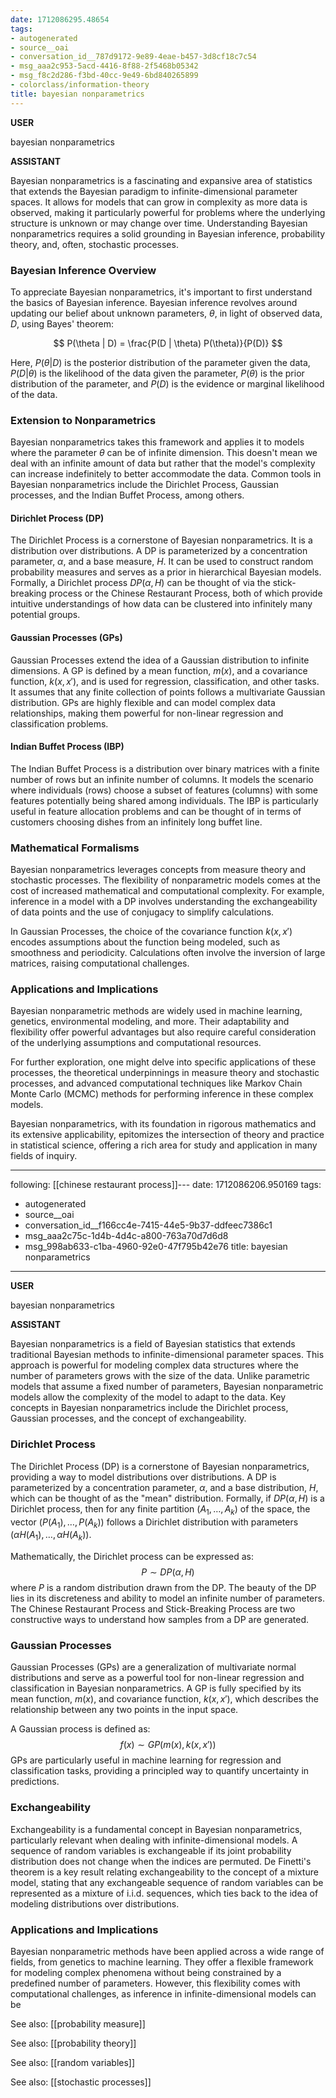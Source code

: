 ```yaml
---
date: 1712086295.48654
tags:
- autogenerated
- source__oai
- conversation_id__787d9172-9e89-4eae-b457-3d8cf18c7c54
- msg_aaa2c953-5acd-4416-8f88-2f5468b05342
- msg_f8c2d286-f3bd-40cc-9e49-6bd840265899
- colorclass/information-theory
title: bayesian nonparametrics
---
```


**USER**

bayesian nonparametrics


**ASSISTANT**

Bayesian nonparametrics is a fascinating and expansive area of statistics that extends the Bayesian paradigm to infinite-dimensional parameter spaces. It allows for models that can grow in complexity as more data is observed, making it particularly powerful for problems where the underlying structure is unknown or may change over time. Understanding Bayesian nonparametrics requires a solid grounding in Bayesian inference, probability theory, and, often, stochastic processes.

### Bayesian Inference Overview

To appreciate Bayesian nonparametrics, it's important to first understand the basics of Bayesian inference. Bayesian inference revolves around updating our belief about unknown parameters, $\theta$, in light of observed data, $D$, using Bayes' theorem:

$$
P(\theta | D) = \frac{P(D | \theta) P(\theta)}{P(D)}
$$

Here, $P(\theta | D)$ is the posterior distribution of the parameter given the data, $P(D | \theta)$ is the likelihood of the data given the parameter, $P(\theta)$ is the prior distribution of the parameter, and $P(D)$ is the evidence or marginal likelihood of the data.

### Extension to Nonparametrics

Bayesian nonparametrics takes this framework and applies it to models where the parameter $\theta$ can be of infinite dimension. This doesn't mean we deal with an infinite amount of data but rather that the model's complexity can increase indefinitely to better accommodate the data. Common tools in Bayesian nonparametrics include the Dirichlet Process, Gaussian processes, and the Indian Buffet Process, among others.

#### Dirichlet Process (DP)

The Dirichlet Process is a cornerstone of Bayesian nonparametrics. It is a distribution over distributions. A DP is parameterized by a concentration parameter, $\alpha$, and a base measure, $H$. It can be used to construct random probability measures and serves as a prior in hierarchical Bayesian models. Formally, a Dirichlet process $DP(\alpha, H)$ can be thought of via the stick-breaking process or the Chinese Restaurant Process, both of which provide intuitive understandings of how data can be clustered into infinitely many potential groups.

#### Gaussian Processes (GPs)

Gaussian Processes extend the idea of a Gaussian distribution to infinite dimensions. A GP is defined by a mean function, $m(x)$, and a covariance function, $k(x, x')$, and is used for regression, classification, and other tasks. It assumes that any finite collection of points follows a multivariate Gaussian distribution. GPs are highly flexible and can model complex data relationships, making them powerful for non-linear regression and classification problems.

#### Indian Buffet Process (IBP)

The Indian Buffet Process is a distribution over binary matrices with a finite number of rows but an infinite number of columns. It models the scenario where individuals (rows) choose a subset of features (columns) with some features potentially being shared among individuals. The IBP is particularly useful in feature allocation problems and can be thought of in terms of customers choosing dishes from an infinitely long buffet line.

### Mathematical Formalisms

Bayesian nonparametrics leverages concepts from measure theory and stochastic processes. The flexibility of nonparametric models comes at the cost of increased mathematical and computational complexity. For example, inference in a model with a DP involves understanding the exchangeability of data points and the use of conjugacy to simplify calculations.

In Gaussian Processes, the choice of the covariance function $k(x, x')$ encodes assumptions about the function being modeled, such as smoothness and periodicity. Calculations often involve the inversion of large matrices, raising computational challenges.

### Applications and Implications

Bayesian nonparametric methods are widely used in machine learning, genetics, environmental modeling, and more. Their adaptability and flexibility offer powerful advantages but also require careful consideration of the underlying assumptions and computational resources.

For further exploration, one might delve into specific applications of these processes, the theoretical underpinnings in measure theory and stochastic processes, and advanced computational techniques like Markov Chain Monte Carlo (MCMC) methods for performing inference in these complex models.

Bayesian nonparametrics, with its foundation in rigorous mathematics and its extensive applicability, epitomizes the intersection of theory and practice in statistical science, offering a rich area for study and application in many fields of inquiry.


---


following: [[chinese restaurant process]]---
date: 1712086206.950169
tags:
- autogenerated
- source__oai
- conversation_id__f166cc4e-7415-44e5-9b37-ddfeec7386c1
- msg_aaa2c75c-1d4b-4d4c-a800-763a70d7d6d8
- msg_998ab633-c1ba-4960-92e0-47f795b42e76
title: bayesian nonparametrics
---


**USER**

bayesian nonparametrics


**ASSISTANT**

Bayesian nonparametrics is a field of Bayesian statistics that extends traditional Bayesian methods to infinite-dimensional parameter spaces. This approach is powerful for modeling complex data structures where the number of parameters grows with the size of the data. Unlike parametric models that assume a fixed number of parameters, Bayesian nonparametric models allow the complexity of the model to adapt to the data. Key concepts in Bayesian nonparametrics include the Dirichlet process, Gaussian processes, and the concept of exchangeability.

### Dirichlet Process

The Dirichlet Process (DP) is a cornerstone of Bayesian nonparametrics, providing a way to model distributions over distributions. A DP is parameterized by a concentration parameter, $\alpha$, and a base distribution, $H$, which can be thought of as the "mean" distribution. Formally, if $DP(\alpha, H)$ is a Dirichlet process, then for any finite partition $(A_1, \ldots, A_k)$ of the space, the vector $(P(A_1), \ldots, P(A_k))$ follows a Dirichlet distribution with parameters $(\alpha H(A_1), \ldots, \alpha H(A_k))$.

Mathematically, the Dirichlet process can be expressed as:
$$P \sim DP(\alpha, H)$$
where $P$ is a random distribution drawn from the DP. The beauty of the DP lies in its discreteness and ability to model an infinite number of parameters. The Chinese Restaurant Process and Stick-Breaking Process are two constructive ways to understand how samples from a DP are generated.

### Gaussian Processes

Gaussian Processes (GPs) are a generalization of multivariate normal distributions and serve as a powerful tool for non-linear regression and classification in Bayesian nonparametrics. A GP is fully specified by its mean function, $m(x)$, and covariance function, $k(x, x')$, which describes the relationship between any two points in the input space.

A Gaussian process is defined as:
$$f(x) \sim GP(m(x), k(x, x'))$$
GPs are particularly useful in machine learning for regression and classification tasks, providing a principled way to quantify uncertainty in predictions.

### Exchangeability

Exchangeability is a fundamental concept in Bayesian nonparametrics, particularly relevant when dealing with infinite-dimensional models. A sequence of random variables is exchangeable if its joint probability distribution does not change when the indices are permuted. De Finetti's theorem is a key result relating exchangeability to the concept of a mixture model, stating that any exchangeable sequence of random variables can be represented as a mixture of i.i.d. sequences, which ties back to the idea of modeling distributions over distributions.

### Applications and Implications

Bayesian nonparametric methods have been applied across a wide range of fields, from genetics to machine learning. They offer a flexible framework for modeling complex phenomena without being constrained by a predefined number of parameters. However, this flexibility comes with computational challenges, as inference in infinite-dimensional models can be

See also: [[probability measure]]


See also: [[probability theory]]


See also: [[random variables]]


See also: [[stochastic processes]]